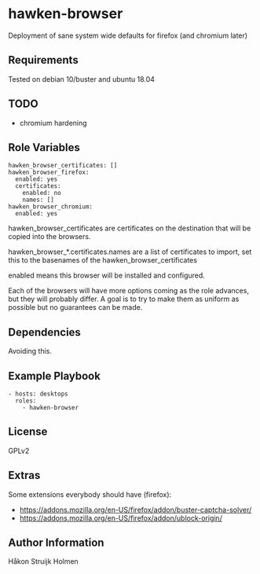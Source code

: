 # hawken-browser

Deployment of sane system wide defaults for firefox (and chromium later)

## Requirements

Tested on debian 10/buster and ubuntu 18.04

## TODO

* chromium hardening

## Role Variables

```
hawken_browser_certificates: []
hawken_browser_firefox:
  enabled: yes
  certificates:
    enabled: no
    names: []
hawken_browser_chromium:
  enabled: yes
```

hawken\_browser\_certificates are certificates on the destination that will be
copied into the browsers.

hawken\_browser\_\*.certificates.names are a list of certificates to import,
set this to the basenames of the hawken\_browser\_certificates

enabled means this browser will be installed and configured.

Each of the browsers will have more options coming as the role advances, but
they will probably differ. A goal is to try to make them as uniform as possible
but no guarantees can be made.

## Dependencies

Avoiding this.

## Example Playbook

```
- hosts: desktops
  roles:
    - hawken-browser
```

## License

GPLv2

## Extras

Some extensions everybody should have (firefox):

* https://addons.mozilla.org/en-US/firefox/addon/buster-captcha-solver/
* https://addons.mozilla.org/en-US/firefox/addon/ublock-origin/

## Author Information

Håkon Struijk Holmen
